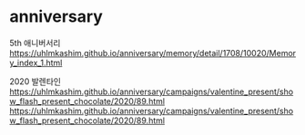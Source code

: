 # anniversary
5th 애니버서리<br>https://uhlmkashim.github.io/anniversary/memory/detail/1708/10020/Memory_index_1.html

2020 발렌타인<br>https://uhlmkashim.github.io/anniversary/campaigns/valentine_present/show_flash_present_chocolate/2020/89.html<br>https://uhlmkashim.github.io/anniversary/campaigns/valentine_present/show_flash_present_chocolate/2020/89.html
